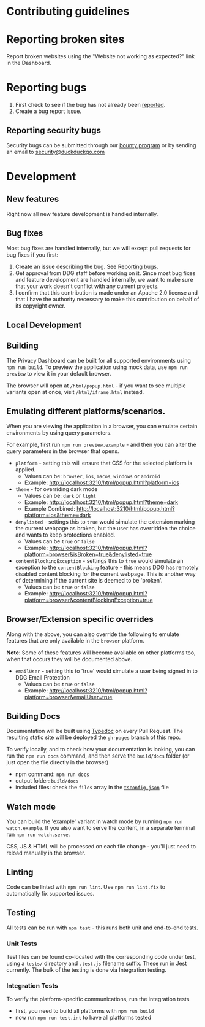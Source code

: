 # Contributing guidelines

# Reporting broken sites

Report broken websites using the "Website not working as expected?" link in the Dashboard.

# Reporting bugs

1. First check to see if the bug has not already been [reported](https://github.com/duckduckgo/privacy-dashboard/issues).
2. Create a bug report [issue](https://github.com/duckduckgo/privacy-dashboard/issues/new?template=bug_report.md).

## Reporting security bugs

Security bugs can be submitted through our [bounty program](https://hackerone.com/duckduckgo/reports/new?type=team&report_type=vulnerability) or by sending an email to security@duckduckgo.com

# Development

## New features

Right now all new feature development is handled internally.

## Bug fixes

Most bug fixes are handled internally, but we will except pull requests for bug fixes if you first:

1. Create an issue describing the bug. See [Reporting bugs](CONTRIBUTING.md#reporting-bugs).
2. Get approval from DDG staff before working on it. Since most bug fixes and feature development are handled internally, we want to make sure that your work doesn't conflict with any current projects.
3. I confirm that this contribution is made under an Apache 2.0 license and that I have the authority necessary to make this contribution on behalf of its copyright owner.

## Local Development

## Building

The Privacy Dashboard can be built for all supported environments using
`npm run build`. To preview the application using mock data, use
`npm run preview` to view it in your default browser.

The browser will open at `/html/popup.html` - if you want to see multiple variants
open at once, visit `/html/iframe.html` instead.

## Emulating different platforms/scenarios.

When you are viewing the application in a browser, you can emulate certain environments
by using query parameters.

For example, first run `npm run preview.example` - and then you can alter the query parameters
in the browser that opens.

-   `platform` - setting this will ensure that CSS for the selected platform is applied.
    -   Values can be: `browser`, `ios`, `macos`, `windows` or `android`
    -   Example: [http://localhost:3210/html/popup.html?platform=ios](http://localhost:3210/html/popup.html?platform=ios)
-   `theme` - for overriding dark mode
    -   Values can be: `dark` or `light`
    -   Example: [http://localhost:3210/html/popup.html?theme=dark](http://localhost:3210/html/popup.html?theme=dark)
    -   Example Combined: [http://localhost:3210/html/popup.html?platform=ios&theme=dark](http://localhost:3210/html/popup.html?platform=ios&theme=dark)
-   `denylisted` - settings this to `true` would simulate the extension marking the current webpage
    as broken, but the user has overridden the choice and wants to keep protections enabled.
    -   Values can be `true` or `false`
    -   Example: [http://localhost:3210/html/popup.html?platform=browser&isBroken=true&denylisted=true](http://localhost:3210/html/popup.html?platform=browser&isBroken=true&denylisted=true)
-   `contentBlockingException` - settings this to `true` would simulate an exception to the `contentBlocking` feature - this means DDG has remotely
    disabled content blocking for the current webpage. This is another way of determining if the current site is deemed to be 'broken'.
    -   Values can be `true` or `false`
    -   Example: [http://localhost:3210/html/popup.html?platform=browser&contentBlockingException=true](http://localhost:3210/html/popup.html?platform=browser&contentBlockingException=true)

## Browser/Extension specific overrides

Along with the above, you can also override the following to emulate features that are only available in the `browser` platform.

**Note**: Some of these features will become available on other platforms too, when that occurs
they will be documented above.

-   `emailUser` - setting this to 'true' would simulate a user being signed in to DDG Email Protection
    -   Values can be `true` or `false`
    -   Example: [http://localhost:3210/html/popup.html?platform=browser&emailUser=true](http://localhost:3210/html/popup.html?platform=browser&emailUser=true)

## Building Docs

Documentation will be built using [Typedoc](https://typedoc.org/) on every Pull Request. The resulting static site will be deployed the
`gh-pages` branch of this repo.

To verify locally, and to check how your documentation is looking, you can run the `npm run docs` command, and then
serve the `build/docs` folder (or just open the file directly in the browser)

-   npm command: `npm run docs`
-   output folder: `build/docs`
-   included files: check the `files` array in the [`tsconfig.json`](./tsconfig.json) file

## Watch mode

You can build the 'example' variant in watch mode by running `npm run watch.example`.
If you also want to serve the content, in a separate terminal run `npm run watch.serve`.

CSS, JS & HTML will be processed on each file change - you'll just need to reload manually in the browser.

## Linting

Code can be linted with `npm run lint`. Use `npm run lint.fix` to automatically
fix supported issues.

## Testing

All tests can be run with `npm test` - this runs both unit and end-to-end
tests.

### Unit Tests

Test files can be found co-located with the corresponding code under test, using a `tests/` directory and `.test.js`
filename suffix. These run in Jest currently. The bulk of the testing is done via Integration testing.

### Integration Tests

To verify the platform-specific communications, run the integration tests

-   first, you need to build all platforms with `npm run build`
-   now run `npm run test.int` to have all platforms tested

